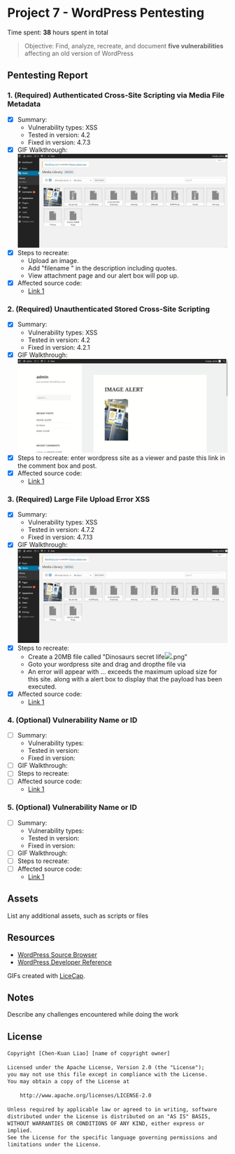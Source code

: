 # Project 7 - WordPress Pentesting

Time spent: **38** hours spent in total

> Objective: Find, analyze, recreate, and document **five vulnerabilities** affecting an old version of WordPress

## Pentesting Report

### 1. (Required) Authenticated Cross-Site Scripting via Media File Metadata
  - [X] Summary: 
    - Vulnerability types: XSS
    - Tested in version: 4.2
    - Fixed in version: 4.7.3
  - [X] GIF Walkthrough: <img src='https://github.com/chenkuanliao/codepath-wordpress/blob/main/EXP%201.gif' title='Video Walkthrough' width='' alt='Video Walkthrough' />
  - [X] Steps to recreate: 
    - Upload an image.
    - Add "filename <noscript/><script>alert("Exploit Successful");</script>" in the description including quotes.
    - View attachment page and our alert box will pop up.
  - [X] Affected source code:
    - [Link 1](https://wpscan.com/vulnerability/741d07d1-2476-430a-b82f-e1228a9343a4)
### 2. (Required) Unauthenticated Stored Cross-Site Scripting
  - [X] Summary: 
    - Vulnerability types: XSS
    - Tested in version: 4.2
    - Fixed in version: 4.2.1
  - [X] GIF Walkthrough: <img src='https://github.com/chenkuanliao/codepath-wordpress/blob/main/EXP%202.gif' title='Video Walkthrough' width='' alt='Video Walkthrough' />
  - [X] Steps to recreate: enter wordpress site as a viewer and paste this link in the comment box and post.
  - [X] Affected source code:
    - [Link 1](https://klikki.fi/adv/wordpress2.html)
### 3. (Required) Large File Upload Error XSS
  - [X] Summary: 
    - Vulnerability types: XSS
    - Tested in version: 4.7.2
    - Fixed in version: 4.7.13
  - [X] GIF Walkthrough: <img src='https://github.com/chenkuanliao/codepath-wordpress/blob/main/EXP%203.gif' title='Video Walkthrough' width='' alt='Video Walkthrough' />
  - [X] Steps to recreate: 
    - Create a 20MB file called "Dinosaurs secret life<img src=x onerror=alert(1)>.png"
    - Goto your wordpress site and drag and dropthe file via
    - An error will appear with ... exceeds the maximum upload size for this site. along with a alert box to display that the payload has been executed.
  - [X] Affected source code:
    - [Link 1](https://hackerone.com/reports/203515)
### 4. (Optional) Vulnerability Name or ID
  - [ ] Summary: 
    - Vulnerability types:
    - Tested in version:
    - Fixed in version: 
  - [ ] GIF Walkthrough: 
  - [ ] Steps to recreate: 
  - [ ] Affected source code:
    - [Link 1](https://core.trac.wordpress.org/browser/tags/version/src/source_file.php)
### 5. (Optional) Vulnerability Name or ID
  - [ ] Summary: 
    - Vulnerability types:
    - Tested in version:
    - Fixed in version: 
  - [ ] GIF Walkthrough: 
  - [ ] Steps to recreate: 
  - [ ] Affected source code:
    - [Link 1](https://core.trac.wordpress.org/browser/tags/version/src/source_file.php) 

## Assets

List any additional assets, such as scripts or files

## Resources

- [WordPress Source Browser](https://core.trac.wordpress.org/browser/)
- [WordPress Developer Reference](https://developer.wordpress.org/reference/)

GIFs created with [LiceCap](http://www.cockos.com/licecap/).

## Notes

Describe any challenges encountered while doing the work

## License

    Copyright [Chen-Kuan Liao] [name of copyright owner]

    Licensed under the Apache License, Version 2.0 (the "License");
    you may not use this file except in compliance with the License.
    You may obtain a copy of the License at

        http://www.apache.org/licenses/LICENSE-2.0

    Unless required by applicable law or agreed to in writing, software
    distributed under the License is distributed on an "AS IS" BASIS,
    WITHOUT WARRANTIES OR CONDITIONS OF ANY KIND, either express or implied.
    See the License for the specific language governing permissions and
    limitations under the License.
